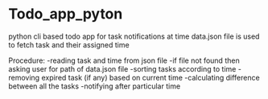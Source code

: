 # Todo_app_pyton
 python cli based todo app for task notifications at time
 data.json file is used to fetch task and their assigned time


Procedure:
  -reading task and time from json file
  -if file not found then asking user for path of data.json file
  -sorting tasks according to time
  -removing expired task (if any) based on current time
  -calculating difference between all the tasks 
  -notifying after particular time 
  
